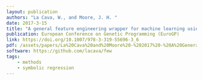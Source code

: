 ```yaml
---
layout: publication
authors: "La Cava, W., and Moore, J. H. "
date: 2017-3-15
title: "A general feature engineering wrapper for machine learning using ϵ-lexicase survival"
publication: European Conference on Genetic Programming (EuroGP)
link: https://doi.org/10.1007/978-3-319-55696-3_6
pdf: /assets/papers/La%20Cava%20and%20Moore%20-%202017%20-%20A%20General%20Feature%20Engineering%20Wrapper%20for%20Machine%20.pdf
software: https://github.com/lacava/few
tags:
    - methods
    - symbolic regression
---
```


